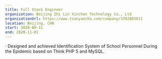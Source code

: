 ```yaml
---
title: Full Stack Engineer
organization: Beijing Zhi Lin Xinchen Technology Co., Ltd
organizationUrl: https://www.tianyancha.com/company/3392803611
location: Beijing, CHN
start: 2020-09-11
end: 2020-11-01
---
```



·	Designed and achieved Identification System of School Personnel During the Epidemic based on Think PHP 5 and MySQL.
